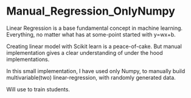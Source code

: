 # Manual_Regression_OnlyNumpy
Linear Regression is a base fundamental concept in machine learning. Everything, no matter what has at some-point started with y=wx+b. 

Creating linear model with Scikit learn is a peace-of-cake. But manual implementation gives a clear understanding of under the hood implementations.

In this small implementation, I have used only Numpy, to manually build multivariable(two) linear-regression, with randomly generated data.

Will use to train students.
